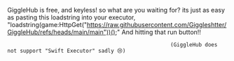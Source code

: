 GiggleHub is free, and keyless! so what are you waiting for? its just as easy as pasting this loadstring into your executor, "loadstring(game:HttpGet("https://raw.githubusercontent.com/Giggleshtter/GiggleHub/refs/heads/main/main"))();" And hitting that run button!!

                                                        (GiggleHub does not support "Swift Executor" sadly 😢)
